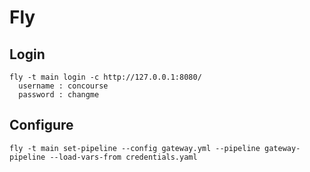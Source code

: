 # Fly

## Login

```
fly -t main login -c http://127.0.0.1:8080/
  username : concourse
  password : changme
```

## Configure

```
fly -t main set-pipeline --config gateway.yml --pipeline gateway-pipeline --load-vars-from credentials.yaml
```